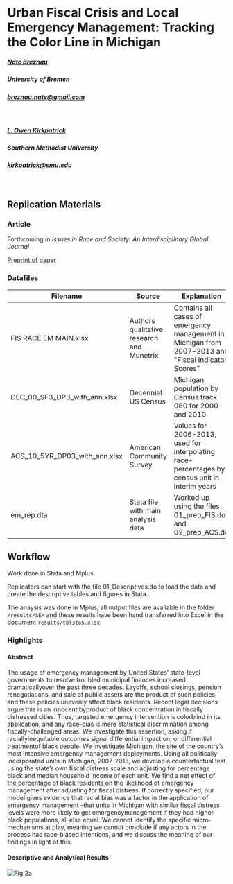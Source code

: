 # Urban Fiscal Crisis and Local Emergency Management: Tracking the Color Line in Michigan

##### [Nate Breznau](https://sites.google.com/site/nbreznau/)
##### University of Bremen
##### breznau.nate@gmail.com
</br>

##### [L. Owen Kirkpatrick](https://www.smu.edu/Dedman/Academics/Departments/Sociology/People/Faculty/LucasOwenKirkpatrick)
##### Southern Methodist University
##### kirkpatrick@smu.edu

</br>

## Replication Materials

### Article

Forthcoming in *Issues in Race and Society: An Interdisciplinary Global Journal*

[Preprint of paper](https://osf.io/k9ve7/)

### Datafiles

| Filename | Source | Explanation |
| ----- | ----- | -----|
| FIS RACE EM MAIN.xlsx | Authors qualitative research and Munetrix | Contains all cases of emergency management in Michigan from 2007-2013 and "Fiscal Indicator Scores" |
| DEC_00_SF3_DP3_with_ann.xlsx | Decennial US Census | Michigan population by Census track 060 for 2000 and 2010 |
| ACS_10_5YR_DP03_with_ann.xlsx | American Community Survey | Values for 2006-2013, used for interpolating race-percentages by census unit in interim years |
| em_rep.dta | Stata file with main analysis data | Worked up using the files 01_prep_FIS.do and 02_prep_ACS.do |

## Workflow

Work done in Stata and Mplus.

Replicators can start with the file 01_Descriptives.do to load the data and create the descriptive tables and figures in Stata. 

The anaysis was done in Mplus, all output files are available in the folder `/results/SEM` and these results have been hand transferred into Excel in the document `results/tbl3to5.xlsx`.

### Highlights

#### Abstract

The  usage  of  emergency  management  by  United  States’  state-level  governments  to resolve  troubled  municipal  finances  increased  dramaticallyover  the  past  three  decades. Layoffs, school closings, pension renegotiations, and sale of public assets are the product of such policies, and these policies unevenly affect black residents. Recent legal decisions argue  this  is  an  innocent  byproduct  of  black  concentration  in  fiscally  distressed  cities. Thus, targeted emergency  intervention is colorblind in its application, and any  race-bias is  mere  statistical  discrimination  among  fiscally-challenged  areas.  We  investigate  this assertion,  asking  if  raciallyinequitable  outcomes  signal differential  impact  on,  or differential treatmentof black people. We investigate Michigan, the site of the country’s most  intensive  emergency  management  deployments.  Using  all  politically  incorporated units  in  Michigan,  2007-2013, we develop a counterfactual test using the state’s own fiscal distress scale and adjusting for percentage black and median household income of each  unit.  We  find  a  net  effect  of the percentage  of black  residents  on  the  likelihood  of emergency  management  after  adjusting  for  fiscal  distress.  If  correctly  specified,  our model  gives  evidence  that  racial  bias  was  a  factor  in  the  application  of  emergency management –that units in Michigan with similar fiscal distress levels were more likely to  get  emergencymanagement  if  they  had  higher  black  populations,  all  else  equal.  We cannot  identify  the  specific  micro-mechanisms  at  play,  meaning  we  cannot  conclude  if any  actors in the process had race-biased intentions, and we discuss the meaning of our findings in light of this.

#### Descriptive and Analytical Results

![Fig 2a](..main/results/Fig2a.png "Figure 2a")
